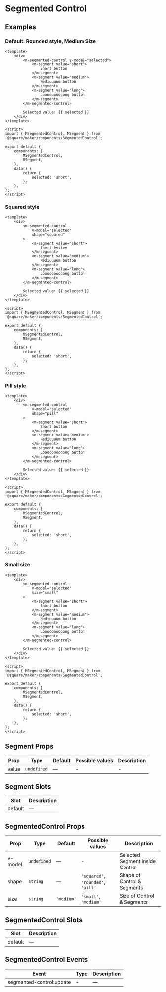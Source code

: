 # Segmented Control

## Examples

### Default: Rounded style, Medium Size

```vue
<template>
	<div>
		<m-segmented-control v-model="selected">
			<m-segment value="short">
				Short button
			</m-segment>
			<m-segment value="medium">
				Mediuuuum button
			</m-segment>
			<m-segment value="long">
				Loooooooooong button
			</m-segment>
		</m-segmented-control>

		Selected value: {{ selected }}
	</div>
</template>

<script>
import { MSegmentedControl, MSegment } from '@square/maker/components/SegmentedControl';

export default {
	components: {
		MSegmentedControl,
		MSegment,
	},
	data() {
		return {
			selected: 'short',
		};
	},
};
</script>
```

### Squared style

```vue
<template>
	<div>
		<m-segmented-control
			v-model="selected"
			shape="squared"
		>
			<m-segment value="short">
				Short button
			</m-segment>
			<m-segment value="medium">
				Mediuuuum button
			</m-segment>
			<m-segment value="long">
				Loooooooooong button
			</m-segment>
		</m-segmented-control>

		Selected value: {{ selected }}
	</div>
</template>

<script>
import { MSegmentedControl, MSegment } from '@square/maker/components/SegmentedControl';

export default {
	components: {
		MSegmentedControl,
		MSegment,
	},
	data() {
		return {
			selected: 'short',
		};
	},
};
</script>
```

### Pill style

```vue
<template>
	<div>
		<m-segmented-control
			v-model="selected"
			shape="pill"
		>
			<m-segment value="short">
				Short button
			</m-segment>
			<m-segment value="medium">
				Mediuuuum button
			</m-segment>
			<m-segment value="long">
				Loooooooooong button
			</m-segment>
		</m-segmented-control>

		Selected value: {{ selected }}
	</div>
</template>

<script>
import { MSegmentedControl, MSegment } from '@square/maker/components/SegmentedControl';

export default {
	components: {
		MSegmentedControl,
		MSegment,
	},
	data() {
		return {
			selected: 'short',
		};
	},
};
</script>
```

### Small size

```vue
<template>
	<div>
		<m-segmented-control
			v-model="selected"
			size="small"
		>
			<m-segment value="short">
				Short button
			</m-segment>
			<m-segment value="medium">
				Mediuuuum button
			</m-segment>
			<m-segment value="long">
				Loooooooooong button
			</m-segment>
		</m-segmented-control>

		Selected value: {{ selected }}
	</div>
</template>

<script>
import { MSegmentedControl, MSegment } from '@square/maker/components/SegmentedControl';

export default {
	components: {
		MSegmentedControl,
		MSegment,
	},
	data() {
		return {
			selected: 'short',
		};
	},
};
</script>
```


<!-- api-tables:start -->
## Segment Props

| Prop  | Type        | Default | Possible values | Description |
| ----- | ----------- | ------- | --------------- | ----------- |
| value | `undefined` | —       | -               | -           |


## Segment Slots

| Slot    | Description |
| ------- | ----------- |
| default | —           |


## SegmentedControl Props

| Prop    | Type        | Default    | Possible values                    | Description                     |
| ------- | ----------- | ---------- | ---------------------------------- | ------------------------------- |
| v-model | `undefined` | —          | -                                  | Selected Segment inside Control |
| shape   | `string`    | —          | `'squared'`, `'rounded'`, `'pill'` | Shape of Control & Segments     |
| size    | `string`    | `'medium'` | `'small'`, `'medium'`              | Size of Control & Segments      |


## SegmentedControl Slots

| Slot    | Description |
| ------- | ----------- |
| default | —           |


## SegmentedControl Events

| Event                    | Type | Description |
| ------------------------ | ---- | ----------- |
| segmented-control:update | -    | —           |
<!-- api-tables:end -->
